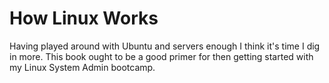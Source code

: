 # How Linux Works

Having played around with Ubuntu and servers enough I think it's time I dig in more. This book ought to be a good primer for then getting started with my Linux System Admin bootcamp. 